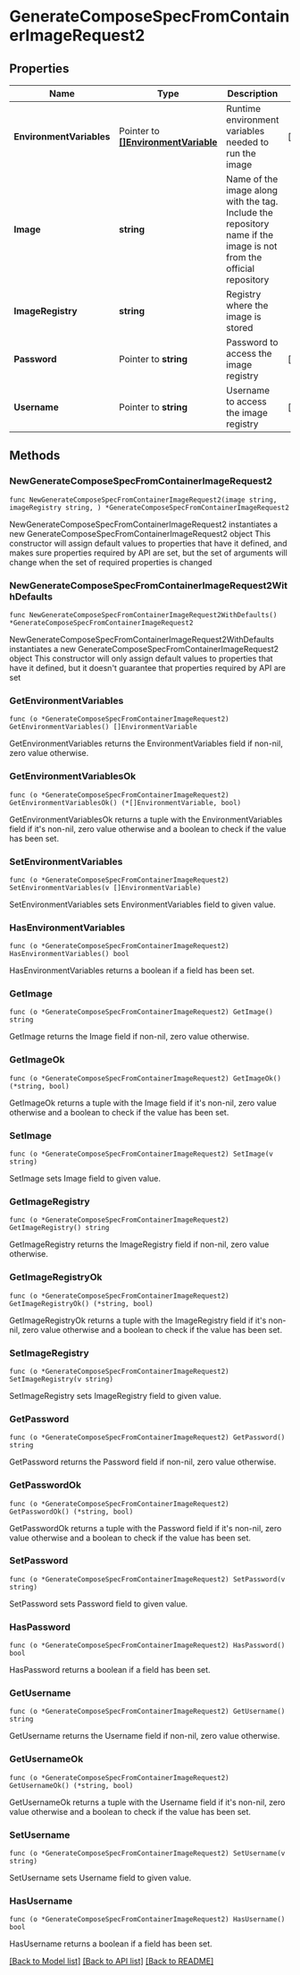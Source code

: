 # GenerateComposeSpecFromContainerImageRequest2

## Properties

Name | Type | Description | Notes
------------ | ------------- | ------------- | -------------
**EnvironmentVariables** | Pointer to [**[]EnvironmentVariable**](EnvironmentVariable.md) | Runtime environment variables needed to run the image | [optional] 
**Image** | **string** | Name of the image along with the tag. Include the repository name if the image is not from the official repository | 
**ImageRegistry** | **string** | Registry where the image is stored | 
**Password** | Pointer to **string** | Password to access the image registry | [optional] 
**Username** | Pointer to **string** | Username to access the image registry | [optional] 

## Methods

### NewGenerateComposeSpecFromContainerImageRequest2

`func NewGenerateComposeSpecFromContainerImageRequest2(image string, imageRegistry string, ) *GenerateComposeSpecFromContainerImageRequest2`

NewGenerateComposeSpecFromContainerImageRequest2 instantiates a new GenerateComposeSpecFromContainerImageRequest2 object
This constructor will assign default values to properties that have it defined,
and makes sure properties required by API are set, but the set of arguments
will change when the set of required properties is changed

### NewGenerateComposeSpecFromContainerImageRequest2WithDefaults

`func NewGenerateComposeSpecFromContainerImageRequest2WithDefaults() *GenerateComposeSpecFromContainerImageRequest2`

NewGenerateComposeSpecFromContainerImageRequest2WithDefaults instantiates a new GenerateComposeSpecFromContainerImageRequest2 object
This constructor will only assign default values to properties that have it defined,
but it doesn't guarantee that properties required by API are set

### GetEnvironmentVariables

`func (o *GenerateComposeSpecFromContainerImageRequest2) GetEnvironmentVariables() []EnvironmentVariable`

GetEnvironmentVariables returns the EnvironmentVariables field if non-nil, zero value otherwise.

### GetEnvironmentVariablesOk

`func (o *GenerateComposeSpecFromContainerImageRequest2) GetEnvironmentVariablesOk() (*[]EnvironmentVariable, bool)`

GetEnvironmentVariablesOk returns a tuple with the EnvironmentVariables field if it's non-nil, zero value otherwise
and a boolean to check if the value has been set.

### SetEnvironmentVariables

`func (o *GenerateComposeSpecFromContainerImageRequest2) SetEnvironmentVariables(v []EnvironmentVariable)`

SetEnvironmentVariables sets EnvironmentVariables field to given value.

### HasEnvironmentVariables

`func (o *GenerateComposeSpecFromContainerImageRequest2) HasEnvironmentVariables() bool`

HasEnvironmentVariables returns a boolean if a field has been set.

### GetImage

`func (o *GenerateComposeSpecFromContainerImageRequest2) GetImage() string`

GetImage returns the Image field if non-nil, zero value otherwise.

### GetImageOk

`func (o *GenerateComposeSpecFromContainerImageRequest2) GetImageOk() (*string, bool)`

GetImageOk returns a tuple with the Image field if it's non-nil, zero value otherwise
and a boolean to check if the value has been set.

### SetImage

`func (o *GenerateComposeSpecFromContainerImageRequest2) SetImage(v string)`

SetImage sets Image field to given value.


### GetImageRegistry

`func (o *GenerateComposeSpecFromContainerImageRequest2) GetImageRegistry() string`

GetImageRegistry returns the ImageRegistry field if non-nil, zero value otherwise.

### GetImageRegistryOk

`func (o *GenerateComposeSpecFromContainerImageRequest2) GetImageRegistryOk() (*string, bool)`

GetImageRegistryOk returns a tuple with the ImageRegistry field if it's non-nil, zero value otherwise
and a boolean to check if the value has been set.

### SetImageRegistry

`func (o *GenerateComposeSpecFromContainerImageRequest2) SetImageRegistry(v string)`

SetImageRegistry sets ImageRegistry field to given value.


### GetPassword

`func (o *GenerateComposeSpecFromContainerImageRequest2) GetPassword() string`

GetPassword returns the Password field if non-nil, zero value otherwise.

### GetPasswordOk

`func (o *GenerateComposeSpecFromContainerImageRequest2) GetPasswordOk() (*string, bool)`

GetPasswordOk returns a tuple with the Password field if it's non-nil, zero value otherwise
and a boolean to check if the value has been set.

### SetPassword

`func (o *GenerateComposeSpecFromContainerImageRequest2) SetPassword(v string)`

SetPassword sets Password field to given value.

### HasPassword

`func (o *GenerateComposeSpecFromContainerImageRequest2) HasPassword() bool`

HasPassword returns a boolean if a field has been set.

### GetUsername

`func (o *GenerateComposeSpecFromContainerImageRequest2) GetUsername() string`

GetUsername returns the Username field if non-nil, zero value otherwise.

### GetUsernameOk

`func (o *GenerateComposeSpecFromContainerImageRequest2) GetUsernameOk() (*string, bool)`

GetUsernameOk returns a tuple with the Username field if it's non-nil, zero value otherwise
and a boolean to check if the value has been set.

### SetUsername

`func (o *GenerateComposeSpecFromContainerImageRequest2) SetUsername(v string)`

SetUsername sets Username field to given value.

### HasUsername

`func (o *GenerateComposeSpecFromContainerImageRequest2) HasUsername() bool`

HasUsername returns a boolean if a field has been set.


[[Back to Model list]](../README.md#documentation-for-models) [[Back to API list]](../README.md#documentation-for-api-endpoints) [[Back to README]](../README.md)



